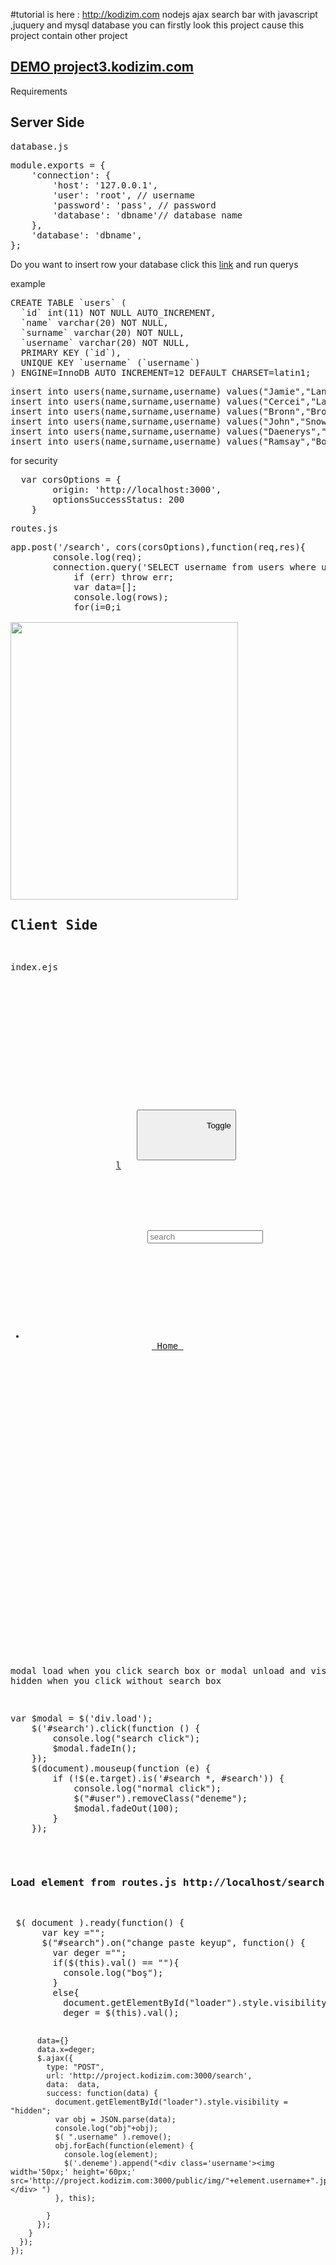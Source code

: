 #tutorial is here : http://kodizim.com
nodejs ajax search bar with javascript ,juquery and mysql database you can firstly look this project cause this project contain other project <a href="https://kodizim.com/2017/08/10/nodejs-angularjs-mysql-social-project/" target="_blank"></a>

<h2><a href="http://project3.kodizim.com" target="_blank">DEMO project3.kodizim.com</a> </h2> 
Requirements
<h2>Server Side </h2>
<pre>database.js</pre>
<pre>
module.exports = {
    'connection': {
        'host': '127.0.0.1', 
        'user': 'root', // username
        'password': 'pass', // password 
        'database': 'dbname'// database name
    },
	'database': 'dbname',
};
</pre>

Do you want to insert row your database click this <a href="http://sequel.kodizim.com">link</a> and run querys

example
<pre>
CREATE TABLE `users` (
  `id` int(11) NOT NULL AUTO_INCREMENT,
  `name` varchar(20) NOT NULL,
  `surname` varchar(20) NOT NULL,
  `username` varchar(20) NOT NULL,
  PRIMARY KEY (`id`),
  UNIQUE KEY `username` (`username`)
) ENGINE=InnoDB AUTO_INCREMENT=12 DEFAULT CHARSET=latin1;
</pre>

<pre>
insert into users(name,surname,username) values("Jamie","Lannister","JamieLannister");
insert into users(name,surname,username) values("Cercei","Lannister","CerceiLannister");
insert into users(name,surname,username) values("Bronn","Bronn","Bronn");
insert into users(name,surname,username) values("John","Snow","JohnSnow");
insert into users(name,surname,username) values("Daenerys","Targaryen","DaenerysTargaryen");
insert into users(name,surname,username) values("Ramsay","Bolton","JamieLannister")
</pre>


for security
<pre>
  var corsOptions = {
        origin: 'http://localhost:3000',
        optionsSuccessStatus: 200 
    }
</pre>

<pre>routes.js</pre>
<pre>
app.post('/search', cors(corsOptions),function(req,res){
        console.log(req);
        connection.query('SELECT username from users where username like "%'+req.body.value+'%"', function(err, rows, fields) {
            if (err) throw err;
            var data=[];
            console.log(rows);
            for(i=0;i<rows.length;i++)
              {
                  console.log(rows[i]);
                data.push(rows[i]);
              }
              res.end(JSON.stringify(data));
            });
        });
</pre>
<img src="http://kodizim.com/wp-content/uploads/2017/08/entegre2.png" alt="" width="364" height="444" class="aligncenter size-full wp-image-640" />
<h2>Client Side</h2>
<pre>index.ejs</pre>
<pre>
<div class="wrapper">
		<div class="box">
			<div class="row row-offcanvas row-offcanvas-left">
            <div class="column col-sm-12 col-xs-11" id="main">
              	<div class="navbar navbar-blue navbar-static-top">  
                    <div class="navbar-header">
                    	<button class="navbar-toggle" type="button" data-toggle="collapse" data-target=".navbar-collapse">
	                        <span class="sr-only">Toggle</span>
	                        <span class="icon-bar"></span>
	          				      <span class="icon-bar"></span>
	          				      <span class="icon-bar"></span></button>
                    <a href="/" class="navbar-brand logo">l</a>
                  	</div>
                    <form class="navbar-form navbar-left">
                        <div class="input-group input-group-sm" style="width:360px;">
                          <input type="text" class="form-control"  placeholder="search" name="srch-term" id="search">
                        </div>
                    </form>
                    <ul class="nav navbar-nav">
                      <li>
                        <a href="/"><i class="glyphicons-home"></i> Home </a>
                      </li>
                    </ul>
                  	</nav>
                </div>
                <div class='load' id='div1'>
                  <div class="user" id="user">
                    <div class="deneme"></div>
                  <div class="loader" id="loader"></div>
                    <p class="text"></p>
                  </div>
                </div>
        </div>
    </div></div>
</div>
</pre>

modal load when you click search box or modal unload and visibility hidden when you click without search box 
<pre>
var $modal = $('div.load');
    $('#search').click(function () {
        console.log("search click");
        $modal.fadeIn();
    });
    $(document).mouseup(function (e) {
        if (!$(e.target).is('#search *, #search')) {
            console.log("normal click");
            $("#user").removeClass("deneme");
            $modal.fadeOut(100);
        }
    });
</pre>

<h3>Load element from routes.js http://localhost/search</h3>
<pre>
 $( document ).ready(function() {
      var key ="";
      $("#search").on("change paste keyup", function() {
        var deger ="";
        if($(this).val() == ""){
          console.log("boş");
        }
        else{
          document.getElementById("loader").style.visibility = "visible";
          deger = $(this).val();
          
          data={}
          data.x=deger;
          $.ajax({
            type: "POST",
            url: 'http://project.kodizim.com:3000/search',
            data:  data,
            success: function(data) {
              document.getElementById("loader").style.visibility = "hidden";
              var obj = JSON.parse(data);
              console.log("obj"+obj);
              $( ".username" ).remove();
              obj.forEach(function(element) {
                console.log(element);
                $('.deneme').append("<div class='username'><img width='50px;' height='60px;' src='http://project.kodizim.com:3000/public/img/"+element.username+".jpg'/>"+element.username+"</div> ")
              }, this);
              
            }
          });
        }
      });
    });
</pre>


